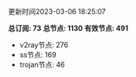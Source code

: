更新时间2023-03-06 18:25:07

**总订阅: 73**
**总节点: 1130**
**有效节点: 491**
- v2ray节点: 276
- ss节点: 169
- trojan节点: 46
